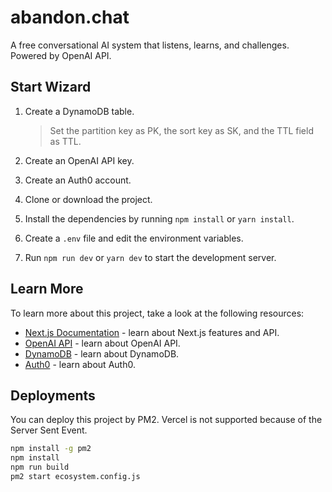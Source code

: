 # abandon.chat

A free conversational AI system that listens, learns, and challenges. Powered by OpenAI API.

## Start Wizard

1. Create a DynamoDB table. 
   
   > Set the partition key as PK, the sort key as SK, and the TTL field as TTL.

2. Create an OpenAI API key.
3. Create an Auth0 account.
4. Clone or download the project. 
5. Install the dependencies by running `npm install` or `yarn install`. 
6. Create a `.env` file and edit the environment variables. 
7. Run `npm run dev` or `yarn dev` to start the development server.

## Learn More

To learn more about this project, take a look at the following resources:

- [Next.js Documentation](https://nextjs.org/docs) - learn about Next.js features and API.
- [OpenAI API](https://beta.openai.com/docs/api-reference/introduction) - learn about OpenAI API.
- [DynamoDB](https://docs.aws.amazon.com/amazondynamodb/latest/developerguide/Introduction.html) - learn about DynamoDB.
- [Auth0](https://auth0.com/docs) - learn about Auth0.

## Deployments

You can deploy this project by PM2. Vercel is not supported because of the Server Sent Event.

```bash
npm install -g pm2
npm install
npm run build
pm2 start ecosystem.config.js
```